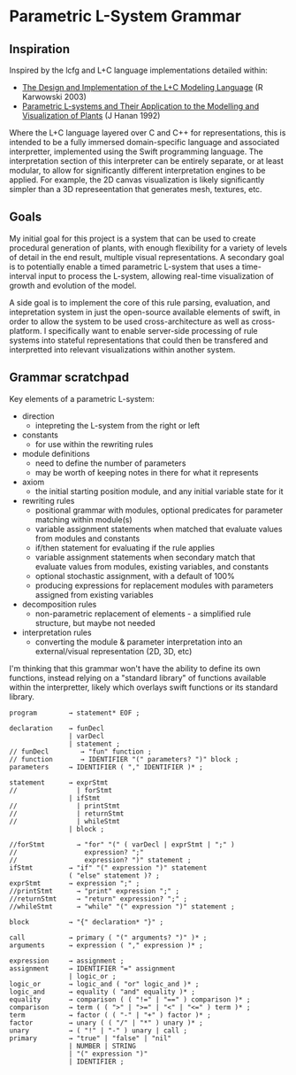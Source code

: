 # Parametric L-System Grammar

## Inspiration

Inspired by the lcfg and L+C language implementations detailed within:

- [The Design and Implementation of the L+C Modeling Language](http://algorithmicbotany.org/papers/l+c.tcs2003.html) (R Karwowski 2003)
- [Parametric L-systems and Their Application to the Modelling and Visualization of Plants](http://algorithmicbotany.org/papers/hanan.dis1992.html) (J Hanan 1992)

Where the L+C language layered over C and C++ for representations, this is intended to be a fully immersed domain-specific language and associated interpretter, implemented using the Swift programming language. 
The interpretation section of this interpreter can be entirely separate, or at least modular, to allow for significantly different interpretation engines to be applied.
For example, the 2D canvas visualization is likely significantly simpler than a 3D represeentation that generates mesh, textures, etc.

## Goals

My initial goal for this project is a system that can be used to create procedural generation of plants, with enough flexibility for a variety of levels of detail in the end result, multiple visual representations. 
A secondary goal is to potentially enable a timed parametric L-system that uses a time-interval input to process the L-system, allowing real-time visualization of growth and evolution of the model.

A side goal is to implement the core of this rule parsing, evaluation, and intepretation system in just the open-source available elements of swift, in order to allow the system to be used cross-architecture as well as cross-platform. 
I specifically want to enable server-side processing of rule systems into stateful representations that could then be transfered and interpretted into relevant visualizations within another system.  

## Grammar scratchpad


Key elements of a parametric L-system:

- direction
  - intepreting the L-system from the right or left
- constants
  - for use within the rewriting rules
- module definitions
  - need to define the number of parameters
  - may be worth of keeping notes in there for what it represents
- axiom
  - the initial starting position module, and any initial variable state for it
- rewriting rules
  - positional grammar with modules, optional predicates for parameter matching within module(s)
  - variable assignment statements when matched that evaluate values from modules and constants
  - if/then statement for evaluating if the rule applies
  - variable assignment statements when secondary match that evaluate values from modules, existing variables, and constants
  - optional stochastic assignment, with a default of 100%
  - producing expressions for replacement modules with parameters assigned from existing variables
- decomposition rules
  - non-parametric replacement of elements - a simplified rule structure, but maybe not needed
- interpretation rules
  - converting the module & parameter interpretation into an external/visual representation (2D, 3D, etc)

I'm thinking that this grammar won't have the ability to define its own functions, instead relying on a "standard library" of functions
available within the interpretter, likely which overlays swift functions or its standard library.

```
program        → statement* EOF ;

declaration    → funDecl
               | varDecl
               | statement ;
// funDecl        → "fun" function ;
// function       → IDENTIFIER "(" parameters? ")" block ;
parameters     → IDENTIFIER ( "," IDENTIFIER )* ;

statement      → exprStmt
//               | forStmt
               | ifStmt
//               | printStmt
//               | returnStmt
//               | whileStmt
               | block ;

//forStmt        → "for" "(" ( varDecl | exprStmt | ";" )
//                 expression? ";"
//                 expression? ")" statement ;
ifStmt         → "if" "(" expression ")" statement
               ( "else" statement )? ;
exprStmt       → expression ";" ;
//printStmt      → "print" expression ";" ;
//returnStmt     → "return" expression? ";" ;
//whileStmt      → "while" "(" expression ")" statement ;

block          → "{" declaration* "}" ;

call           → primary ( "(" arguments? ")" )* ;
arguments      → expression ( "," expression )* ;

expression     → assignment ;
assignment     → IDENTIFIER "=" assignment
               | logic_or ;
logic_or       → logic_and ( "or" logic_and )* ;
logic_and      → equality ( "and" equality )* ;
equality       → comparison ( ( "!=" | "==" ) comparison )* ;
comparison     → term ( ( ">" | ">=" | "<" | "<=" ) term )* ;
term           → factor ( ( "-" | "+" ) factor )* ;
factor         → unary ( ( "/" | "*" ) unary )* ;
unary          → ( "!" | "-" ) unary | call ;
primary        → "true" | "false" | "nil"
               | NUMBER | STRING
               | "(" expression ")"
               | IDENTIFIER ;
```
